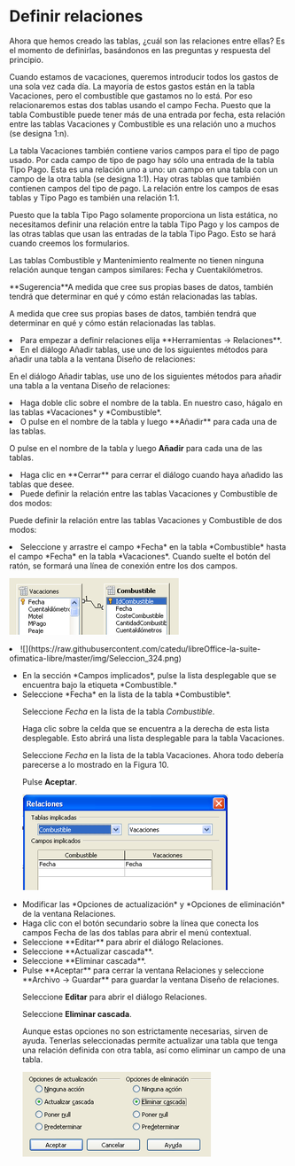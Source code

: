 
# Definir relaciones

Ahora que hemos creado las tablas, ¿cuál son las relaciones entre ellas? Es el momento de definirlas, basándonos en las preguntas y respuesta del principio.

Cuando estamos de vacaciones, queremos introducir todos los gastos de una sola vez cada día. La mayoría de estos gastos están en la tabla Vacaciones, pero el combustible que gastamos no lo está. Por eso relacionaremos estas dos tablas usando el campo Fecha. Puesto que la tabla Combustible puede tener más de una entrada por fecha, esta relación entre las tablas Vacaciones y Combustible es una relación uno a muchos (se designa 1:n).

La tabla Vacaciones también contiene varios campos para el tipo de pago usado. Por cada campo de tipo de pago hay sólo una entrada de la tabla Tipo Pago. Esta es una relación uno a uno: un campo en una tabla con un campo de la otra tabla (se designa 1:1). Hay otras tablas que también contienen campos del tipo de pago. La relación entre los campos de esas tablas y Tipo Pago es también una relación 1:1.

Puesto que la tabla Tipo Pago solamente proporciona un lista estática, no necesitamos definir una relación entre la tabla Tipo Pago y los campos de las otras tablas que usan las entradas de la tabla Tipo Pago. Esto se hará cuando creemos los formularios.

Las tablas Combustible y Mantenimiento realmente no tienen ninguna relación aunque tengan campos similares: Fecha y Cuentakilómetros.
<td width="661" bgcolor="#83caff">**Sugerencia**</td><td width="3684">A medida que cree sus propias bases de datos, también tendrá que determinar en qué y cómo están relacionadas las tablas.</td>

A medida que cree sus propias bases de datos, también tendrá que determinar en qué y cómo están relacionadas las tablas.

<li value="1">
Para empezar a definir relaciones elija **Herramientas → Relaciones**.
</li>
<li>
En el diálogo Añadir tablas, use uno de los siguientes métodos para añadir una tabla a la ventana Diseño de relaciones:
</li>

En el diálogo Añadir tablas, use uno de los siguientes métodos para añadir una tabla a la ventana Diseño de relaciones:

<li value="1">
Haga doble clic sobre el nombre de la tabla. En nuestro caso, hágalo en las tablas *Vacaciones* y *Combustible*. 
</li>
<li>
O pulse en el nombre de la tabla y luego **Añadir** para cada una de las tablas.
</li>

O pulse en el nombre de la tabla y luego **Añadir** para cada una de las tablas.

<li>
Haga clic en **Cerrar** para cerrar el diálogo cuando haya añadido las tablas que desee.
</li>
<li>
Puede definir la relación entre las tablas Vacaciones y Combustible de dos modos:
</li>

Puede definir la relación entre las tablas Vacaciones y Combustible de dos modos:

<li>
Seleccione y arrastre el campo *Fecha* en la tabla *Combustible* hasta el campo *Fecha* en la tabla *Vacaciones*. Cuando suelte el botón del ratón, se formará una línea de conexión entre los dos campos.
</li>

![](https://raw.githubusercontent.com/catedu/libreOffice-la-suite-ofimatica-libre/master/img/Relaciones.png)
<li>
![](https://raw.githubusercontent.com/catedu/libreOffice-la-suite-ofimatica-libre/master/img/Seleccion_324.png)</li>

<ul>
<li value="1">
En la sección *Campos implicados*, pulse la lista desplegable que se encuentra bajo la etiqueta *Combustible.*
</li>
<li>
Seleccione *Fecha* en la lista de la tabla *Combustible*.
</li>

Seleccione *Fecha* en la lista de la tabla *Combustible*.

Haga clic sobre la celda que se encuentra a la derecha de esta lista desplegable. Esto abrirá una lista desplegable para la tabla Vacaciones.

Seleccione *Fecha* en la lista de la tabla Vacaciones. Ahora todo debería parecerse a lo mostrado en la Figura 10.

Pulse **Aceptar**.

![](https://raw.githubusercontent.com/catedu/libreOffice-la-suite-ofimatica-libre/master/img/NuevaRelacion.png)
<li>
Modificar las *Opciones de actualización* y *Opciones de eliminación* de la ventana Relaciones.
</li>

<li>
Haga clic con el botón secundario sobre la línea que conecta los campos Fecha de las dos tablas para abrir el menú contextual.
</li>
<li>
Seleccione **Editar** para abrir el diálogo Relaciones.
</li>
<li>
Seleccione **Actualizar cascada**.
</li>
<li>
Seleccione **Eliminar cascada**.
</li>
<li>
Pulse **Aceptar** para cerrar la ventana Relaciones y seleccione **Archivo → Guardar** para guardar la ventana Diseño de relaciones.
</li>

Seleccione **Editar** para abrir el diálogo Relaciones.

Seleccione **Eliminar cascada**.

Aunque estas opciones no son estrictamente necesarias, sirven de ayuda. Tenerlas seleccionadas permite actualizar una tabla que tenga una relación definida con otra tabla, así como eliminar un campo de una tabla.

![](https://raw.githubusercontent.com/catedu/libreOffice-la-suite-ofimatica-libre/master/img/EditarOpcionesRelacion.png)
